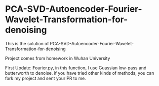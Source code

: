 # PCA-SVD-Autoencoder-Fourier-Wavelet-Transformation-for-denoising
This is the solution of PCA-SVD-Autoencoder-Fourier-Wavelet-Transformation-for-denoising

Project comes from homework in Wuhan University

First Update:
Fourier.py, in this function, I use Guassian low-pass and butterworth to denoise. if you have tried other kinds of methods, you can fork my project and sent your PR to me.
